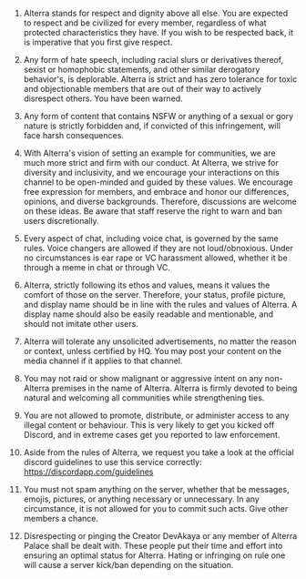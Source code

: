 1. Alterra stands for respect and dignity above all else. You are expected to respect and be civilized for every member, regardless of what protected characteristics they have. If you wish to be respected back, it is imperative that you first give respect.

2. Any form of hate speech, including racial slurs or derivatives thereof, sexist or homophobic statements, and other similar derogatory behavior's, is deplorable. Alterra is strict and has zero tolerance for toxic and objectionable members that are out of their way to actively disrespect others. You have been warned.

3. Any form of content that contains NSFW or anything of a sexual or gory nature is strictly forbidden and, if convicted of this infringement, will face harsh consequences.

4. With Alterra's vision of setting an example for communities, we are much more strict and firm with our conduct. At Alterra, we strive for diversity and inclusivity, and we encourage your interactions on this channel to be open-minded and guided by these values. We encourage free expression for members, and embrace and honor our differences, opinions, and diverse backgrounds. Therefore, discussions are welcome on these ideas. Be aware that staff reserve the right to warn and ban users discretionally.

5. Every aspect of chat, including voice chat, is governed by the same rules. Voice changers are allowed if they are not loud/obnoxious. Under no circumstances is ear rape or VC harassment allowed, whether it be through a meme in chat or through VC.

6. Alterra, strictly following its ethos and values, means it values the comfort of those on the server. Therefore, your status, profile picture, and display name should be in line with the rules and values of Alterra. A display name should also be easily readable and mentionable, and should not imitate other users.

7. Alterra will tolerate any unsolicited advertisements, no matter the reason or context, unless certified by HQ. You may post your content on the media channel if it applies to that channel.

8. You may not raid or show malignant or aggressive intent on any non-Alterra premises in the name of Alterra. Alterra is firmly devoted to being natural and welcoming all communities while strengthening ties.

9. You are not allowed to promote, distribute, or administer access to any illegal content or behaviour. This is very likely to get you kicked off Discord, and in extreme cases get you reported to law enforcement.

10. Aside from the rules of Alterra, we request you take a look at the official discord guidelines to use this service correctly: [ https://discordapp.com/guidelines ]( https://discordapp.com/guidelines " https://discordapp.com/guidelines" )

11. You must not spam anything on the server, whether that be messages, emojis, pictures, or anything necessary or unnecessary. In any circumstance, it is not allowed for you to commit such acts. Give other members a chance.

12. Disrespecting or pinging the Creator DevAkaya or any member of Alterra Palace shall be dealt with. These people put their time and effort into ensuring an optimal status for Alterra. Hating or infringing on rule one will cause a server kick/ban depending on the situation.